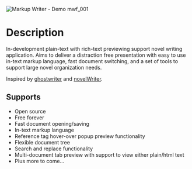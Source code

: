 ![Markup Writer - Demo mwf_001](https://github.com/Michael-R-R/markup-writer/assets/54217603/e88e9216-9461-4f01-8f7a-1d8db3253b79)

# Description
In-development plain-text with rich-text previewing support novel writing application. Aims to deliver 
a distraction free presentation with easy to use in-text markup language, fast document switching, and a set of tools
to support large novel organization needs.

Inspired by <a href="https://github.com/KDE/ghostwriter">ghostwriter</a> and <a href="https://github.com/vkbo/novelWriter">novelWriter</a>.

## Supports
+ Open source
+ Free forever
+ Fast document opening/saving
+ In-text markup language
+ Reference tag hover-over popup preview functionality
+ Flexible document tree
+ Search and replace functionality
+ Multi-document tab preview with support to view either plain/html text
+ Plus more to come...
